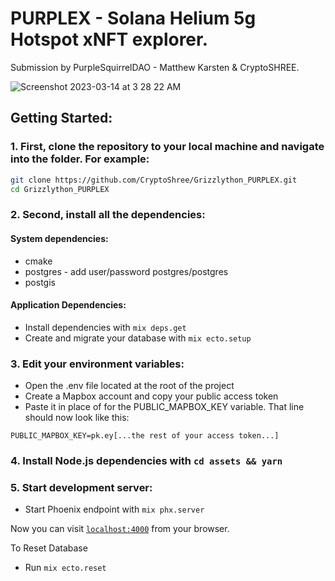 # PURPLEX - Solana Helium 5g Hotspot xNFT explorer. 

Submission by PurpleSquirrelDAO - Matthew Karsten & CryptoSHREE. 

![Screenshot 2023-03-14 at 3 28 22 AM](https://user-images.githubusercontent.com/101166268/224926855-ef1eb72b-5d6f-434c-b9dc-10d4fd9f1c0f.png)

## Getting Started:

### 1. First, clone the repository to your local machine and navigate into the folder. For example:

```bash
git clone https://github.com/CryptoShree/Grizzlython_PURPLEX.git
cd Grizzlython_PURPLEX
```

### 2. Second, install all the dependencies:

#### System dependencies:
* cmake
* postgres - add user/password postgres/postgres
* postgis

#### Application Dependencies:
* Install dependencies with `mix deps.get`
* Create and migrate your database with `mix ecto.setup`  

### 3. Edit your environment variables:

* Open the .env file located at the root of the project
* Create a Mapbox account and copy your public access token
* Paste it in place of <replace me> for the PUBLIC_MAPBOX_KEY variable. That line should now look like this:

`PUBLIC_MAPBOX_KEY=pk.ey[...the rest of your access token...]`

### 4. Install Node.js dependencies with `cd assets && yarn`

### 5. Start development server:
* Start Phoenix endpoint with `mix phx.server`

Now you can visit [`localhost:4000`](http://localhost:4000) from your browser.

To Reset Database

  * Run `mix ecto.reset`




